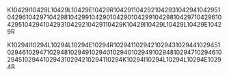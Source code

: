 K10429I10429L10429L10429E10429R10429110429210429310429410429510429610429710429810429910429010429010429910429810429710429610429510429410429310429210429110429K10429I10429L10429L10429E10429R

K10294I10294L10294L10294E10294R10294110294210294310294410294510294610294710294810294910294010294010294910294810294710294610294510294410294310294210294110294K10294I10294L10294L10294E10294R
